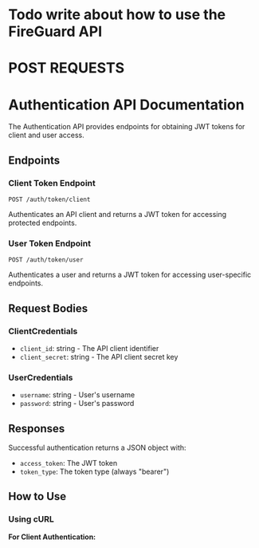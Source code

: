 
# Todo write about how to use the FireGuard API

# POST REQUESTS

# Authentication API Documentation

The Authentication API provides endpoints for obtaining JWT tokens for client and user access.

## Endpoints

### Client Token Endpoint
`POST /auth/token/client`

Authenticates an API client and returns a JWT token for accessing protected endpoints.

### User Token Endpoint
`POST /auth/token/user`

Authenticates a user and returns a JWT token for accessing user-specific endpoints.

## Request Bodies

### ClientCredentials
- `client_id`: string - The API client identifier
- `client_secret`: string - The API client secret key

### UserCredentials
- `username`: string - User's username
- `password`: string - User's password

## Responses
Successful authentication returns a JSON object with:
- `access_token`: The JWT token
- `token_type`: The token type (always "bearer")

## How to Use

### Using cURL

**For Client Authentication:**